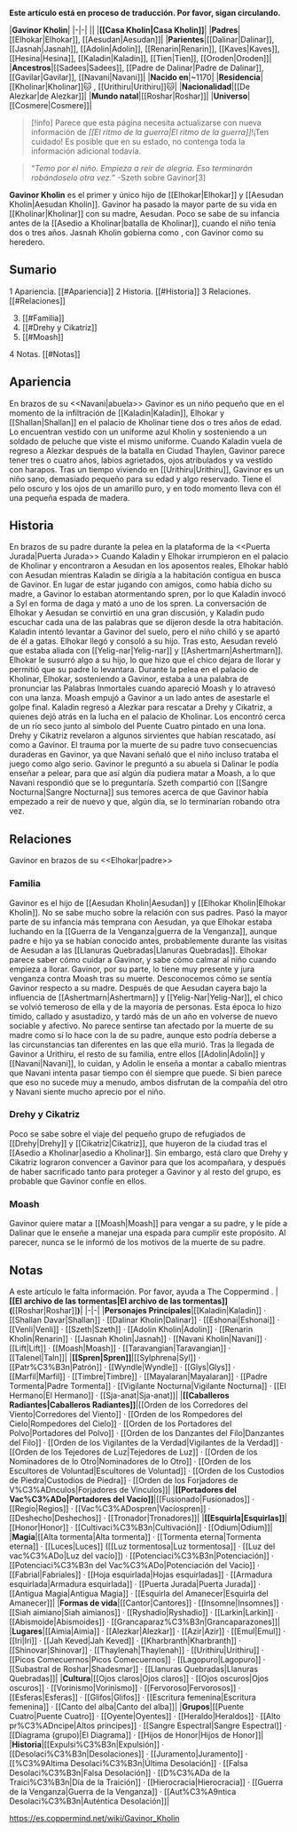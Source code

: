 **Este artículo está en proceso de traducción. Por favor, sigan circulando.**


|**Gavinor Kholin**|
|-|-|
||
|**[[Casa Kholin\|Casa Kholin]]**|
|**Padres**|[[Elhokar\|Elhokar]], [[Aesudan\|Aesudan]]|
|**Parientes**|[[Dalinar\|Dalinar]], [[Jasnah\|Jasnah]], [[Adolin\|Adolin]], [[Renarin\|Renarin]], [[Kaves\|Kaves]], [[Hesina\|Hesina]], [[Kaladin\|Kaladin]], [[Tien\|Tien]], [[Oroden\|Oroden]]|
|**Ancestros**|[[Sadees\|Sadees]], [[Padre de Dalinar\|Padre de Dalinar]], [[Gavilar\|Gavilar]], [[Navani\|Navani]]|
|**Nacido en**|~1170|
|**Residencia**|[[Kholinar\|Kholinar]]🐱︎ , [[Urithiru\|Urithiru]]🐱︎|
|**Nacionalidad**|[[De Alezkar\|de Alezkar]]|
|**Mundo natal**|[[Roshar\|Roshar]]|
|**Universo**|[[Cosmere\|Cosmere]]|

> [!info] Parece que esta página necesita actualizarse con nueva información de *[[El ritmo de la guerra\|El ritmo de la guerra]]*!¡Ten cuidado! Es posible que en su estado, no contenga toda la información adicional todavía.

>“*Temo por el niño. Empieza a reír de alegría. Eso terminarán robándoselo otra vez.*”
\-Szeth sobre Gavinor[3]


**Gavinor Kholin** es el primer y único hijo de [[Elhokar\|Elhokar]] y [[Aesudan Kholin\|Aesudan Kholin]].
Gavinor ha pasado la mayor parte de su vida en [[Kholinar\|Kholinar]] con su madre, Aesudan. Poco se sabe de su infancia antes de la [[Asedio a Kholinar\|batalla de Kholinar]], cuando el niño tenía dos o tres años. Jasnah Kholin gobierna como , con Gavinor como su heredero.

## Sumario

1 Apariencia. [[#Apariencia]] 
2 Historia. [[#Historia]] 
3 Relaciones. [[#Relaciones]] 

3. [[#Familia]] 
3. [[#Drehy y Cikatriz]] 
3. [[#Moash]] 


4 Notas. [[#Notas]] 


## Apariencia
  En brazos de su <<Navani\|abuela>>
Gavinor es un niño pequeño que en el momento de la infiltración de [[Kaladin\|Kaladin]], Elhokar y [[Shallan\|Shallan]] en el palacio de Kholinar tiene dos o tres años de edad. Lo encuentran vestido con un uniforme azul Kholin y sosteniendo a un soldado de peluche que viste el mismo uniforme.
Cuando Kaladin vuela de regreso a Alezkar después de la batalla en Ciudad Thaylen, Gavinor parece tener tres o cuatro años, labios agrietados, ojos atribulados y va vestido con harapos.
Tras un tiempo viviendo en [[Urithiru\|Urithiru]], Gavinor es un niño sano, demasiado pequeño para su edad y algo reservado. Tiene el pelo oscuro y los ojos de un amarillo puro, y en todo momento lleva con él una pequeña espada de madera.

## Historia
  En brazos de su padre durante la pelea en la plataforma de la <<Puerta Jurada\|Puerta Jurada>>
Cuando Kaladin y Elhokar irrumpieron en el palacio de Kholinar y encontraron a Aesudan en los aposentos reales, Elhokar habló con Aesudan mientras Kaladin se dirigía a la habitación contigua en busca de Gavinor. En lugar de estar jugando con amigos, como había dicho su madre, a Gavinor lo estaban atormentando spren, por lo que Kaladin invocó a Syl en forma de daga y mató a uno de los spren. La conversación de Elhokar y Aesudan se convirtió en una gran discusión, y Kaladin pudo escuchar cada una de las palabras que se dijeron desde la otra habitación. Kaladin intentó levantar a Gavinor del suelo, pero el niño chilló y se apartó de él a gatas. Elhokar llegó y consoló a su hijo. Tras esto, Aesudan reveló que estaba aliada con [[Yelig-nar\|Yelig-nar]] y [[Ashertmarn\|Ashertmarn]]. Elhokar le susurró algo a su hijo, lo que hizo que el chico dejara de llorar y permitió que su padre lo levantara.
Durante la pelea en el palacio de Kholinar, Elhokar, sosteniendo a Gavinor, estaba a una palabra de pronunciar las Palabras Inmortales cuando apareció Moash y lo atravesó con una lanza. Moash empujó a Gavinor a un lado antes de asestarle el golpe final.
Kaladin regresó a Alezkar para rescatar a Drehy y Cikatriz, a quienes dejó atrás en la lucha en el palacio de Kholinar. Los encontró cerca de un río seco junto al símbolo del Puente Cuatro pintado en una lona. Drehy y Cikatriz revelaron a algunos sirvientes que habían rescatado, así como a Gavinor.
El trauma por la muerte de su padre tuvo consecuencias duraderas en Gavinor, ya que Navani señaló que el niño incluso trataba el juego como algo serio. Gavinor le preguntó a su abuela si Dalinar le podía enseñar a pelear, para que así algún día pudiera matar a Moash, a lo que Navani respondió que se lo preguntaría. Szeth compartió con [[Sangre Nocturna\|Sangre Nocturna]] sus temores acerca de que Gavinor había empezado a reír de nuevo y que, algún día, se lo terminarían robando otra vez.

## Relaciones
  Gavinor en brazos de su <<Elhokar\|padre>>
### Familia
Gavinor es el hijo de [[Aesudan Kholin\|Aesudan]] y [[Elhokar Kholin\|Elhokar Kholin]]. No se sabe mucho sobre la relación con sus padres. Pasó la mayor parte de su infancia más temprana con Aesudan, ya que Elhokar estaba luchando en la [[Guerra de la Venganza\|guerra de la Venganza]], aunque padre e hijo ya se habían conocido antes, probablemente durante las visitas de Aesudan a las [[Llanuras Quebradas\|Llanuras Quebradas]]. Elhokar parece saber cómo cuidar a Gavinor, y sabe cómo calmar al niño cuando empieza a llorar. Gavinor, por su parte, lo tiene muy presente y jura venganza contra Moash tras su muerte.
Desconocemos cómo se sentía Gavinor respecto a su madre. Después de que Aesudan cayera bajo la influencia de [[Ashertmarn\|Ashertmarn]] y [[Yelig-Nar\|Yelig-Nar]], el chico se volvió temeroso de ella y de la mayoría de personas. Esta época lo hizo tímido, callado y asustadizo, y tardó más de un año en volverse de nuevo sociable y afectivo. No parece sentirse tan afectado por la muerte de su madre como sí lo hace con la de su padre, aunque esto podría deberse a las circunstancias tan diferentes en las que ella murió.
Tras la llegada de Gavinor a Urithiru, el resto de su familia, entre ellos [[Adolin\|Adolin]] y [[Navani\|Navani]], lo cuidan, y Adolin le enseña a montar a caballo mientras que Navani intenta pasar tiempo con él siempre que puede. Si bien parece que eso no sucede muy a menudo, ambos disfrutan de la compañía del otro y Navani siente mucho aprecio por el niño.

### Drehy y Cikatriz
Poco se sabe sobre el viaje del pequeño grupo de refugiados de [[Drehy\|Drehy]] y [[Cikatriz\|Cikatriz]], que huyeron de la ciudad tras el [[Asedio a Kholinar\|asedio a Kholinar]]. Sin embargo, está claro que Drehy y Cikatriz lograron convencer a Gavinor para que los acompañara, y después de haber sacrificado tanto para proteger a Gavinor y al resto del grupo, es probable que Gavinor confíe en ellos.

### Moash
Gavinor quiere matar a [[Moash\|Moash]] para vengar a su padre, y le pide a Dalinar que le enseñe a manejar una espada para cumplir este propósito. Al parecer, nunca se le informó de los motivos de la muerte de su padre.

## Notas

A este artículo le falta información. Por favor, ayuda a The Coppermind .
|**[[El archivo de las tormentas\|El archivo de las tormentas]] (**[[Roshar\|Roshar]]**)**|
|-|-|
|**Personajes Principales**|[[Kaladin\|Kaladin]] · [[Shallan Davar\|Shallan]] · [[Dalinar Kholin\|Dalinar]] · [[Eshonai\|Eshonai]] · [[Venli\|Venli]] · [[Szeth\|Szeth]] · [[Adolin Kholin\|Adolin]] · [[Renarin Kholin\|Renarin]] · [[Jasnah Kholin\|Jasnah]] · [[Navani Kholin\|Navani]] · [[Lift\|Lift]] · [[Moash\|Moash]] · [[Taravangian\|Taravangian]] · [[Talenel\|Taln]]|
|**[[Spren\|Spren]]**|[[Sylphrena\|Syl]] · [[Patr%C3%B3n\|Patrón]] · [[Wyndle\|Wyndle]] · [[Glys\|Glys]] · [[Marfil\|Marfil]] · [[Timbre\|Timbre]] · [[Mayalaran\|Mayalaran]] · [[Padre Tormenta\|Padre Tormenta]] · [[Vigilante Nocturna\|Vigilante Nocturna]] · [[El Hermano\|El Hermano]] · [[Sja-anat\|Sja-anat]]|
|**[[Caballeros Radiantes\|Caballeros Radiantes]]**|[[Orden de los Corredores del Viento\|Corredores del Viento]] · [[Orden de los Rompedores del Cielo\|Rompedores del Cielo]] · [[Orden de los Portadores del Polvo\|Portadores del Polvo]] · [[Orden de los Danzantes del Filo\|Danzantes del Filo]] · [[Orden de los Vigilantes de la Verdad\|Vigilantes de la Verdad]] · [[Orden de los Tejedores de Luz\|Tejedores de Luz]] · [[Orden de los Nominadores de lo Otro\|Nominadores de lo Otro]] · [[Orden de los Escultores de Voluntad\|Escultores de Voluntad]] · [[Orden de los Custodios de Piedra\|Custodios de Piedra]] · [[Orden de los Forjadores de V%C3%ADnculos\|Forjadores de Vínculos]]|
|**[[Portadores del Vac%C3%ADo\|Portadores del Vacío]]**|[[Fusionado\|Fusionados]] · [[Regio\|Regios]] · [[Vac%C3%ADospren\|Vacíospren]] · [[Deshecho\|Deshechos]] · [[Tronador\|Tronadores]]|
|**[[Esquirla\|Esquirlas]]**|[[Honor\|Honor]] · [[Cultivaci%C3%B3n\|Cultivación]] · [[Odium\|Odium]]|
|**Magia**|[[Alta tormenta\|Alta tormenta]] · [[Tormenta eterna\|Tormenta eterna]] · [[Luces\|Luces]] ([[Luz tormentosa\|Luz tormentosa]] · [[Luz del vac%C3%ADo\|Luz del vacío]]) · [[Potenciaci%C3%B3n\|Potenciación]] · [[Potenciaci%C3%B3n del Vac%C3%ADo\|Potenciación del Vacío]] · [[Fabrial\|Fabriales]] · [[Hoja esquirlada\|Hojas esquirladas]] · [[Armadura esquirlada\|Armadura esquirlada]] · [[Puerta Jurada\|Puerta Jurada]] · [[Antigua Magia\|Antigua Magia]] · [[Esquirla del Amanecer\|Esquirla del Amanecer]]|
|**Formas de vida**|[[Cantor\|Cantores]] · [[Insomne\|Insomnes]] · [[Siah aimiano\|Siah aimianos]] · [[Ryshadio\|Ryshadio]] · [[Larkin\|Larkin]] · [[Abismoide\|Abismoides]] · [[Grancaparaz%C3%B3n\|Grancaparazones]]|
|**Lugares**|[[Aimia\|Aimia]] · [[Alezkar\|Alezkar]] · [[Azir\|Azir]] · [[Emul\|Emul]] · [[Iri\|Iri]] · [[Jah Keved\|Jah Keved]] · [[Kharbranth\|Kharbranth]] · [[Shinovar\|Shinovar]] · [[Thaylenah\|Thaylenah]] · [[Urithiru\|Urithiru]] · [[Picos Comecuernos\|Picos Comecuernos]] · [[Lagopuro\|Lagopuro]] · [[Subastral de Roshar\|Shadesmar]] · [[Llanuras Quebradas\|Llanuras Quebradas]]|
|**Cultura**|[[Ojos claros\|Ojos claros]] · [[Ojos oscuros\|Ojos oscuros]] · [[Vorinismo\|Vorinismo]] · [[Fervoroso\|Fervorosos]] · [[Esferas\|Esferas]] · [[Glifos\|Glifos]] · [[Escritura femenina\|Escritura femenina]] · [[Canto del alba\|Canto del alba]]|
|**Grupos**|[[Puente Cuatro\|Puente Cuatro]] · [[Oyente\|Oyentes]] · [[Heraldo\|Heraldos]] · [[Alto pr%C3%ADncipe\|Altos príncipes]] · [[Sangre Espectral\|Sangre Espectral]] · [[Diagrama (grupo)\|El Diagrama]] · [[Hijos de Honor\|Hijos de Honor]]|
|**Historia**|[[Expulsi%C3%B3n\|Expulsión]] · [[Desolaci%C3%B3n\|Desolaciones]] · [[Juramento\|Juramento]] · [[%C3%9Altima Desolaci%C3%B3n\|Última Desolación]] · [[Falsa Desolaci%C3%B3n\|Falsa Desolación]] · [[D%C3%ADa de la Traici%C3%B3n\|Día de la Traición]] · [[Hierocracia\|Hierocracia]] · [[Guerra de la Venganza\|Guerra de la Venganza]] · [[Aut%C3%A9ntica Desolaci%C3%B3n\|Auténtica Desolación]]|



https://es.coppermind.net/wiki/Gavinor_Kholin